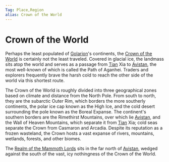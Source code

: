 ```yaml
---
Tag: Place,Region
alias: Crown of the World
---
```

# Crown of the World
Perhaps the least populated of [Golarion](questforthefrozenflame/docs/Backstory/Places/Golarion.md)'s continents, the [Crown of the World](https://pathfinderwiki.com/wiki/Crown_of_the_World) is certainly not the least traveled. Covered in glacial ice, the landmass sits atop the world and serves as a passage from [Tian](questforthefrozenflame/docs/Backstory/Notions/Tian.md) Xia to [Avistan](questforthefrozenflame/docs/Backstory/Places/Avistan.md), the most well-known of which is called the Path of Aganhei. Traders and explorers frequently brave the harsh cold to reach the other side of the world via this shortest route.

The Crown of the World is roughly divided into three geographical zones based on climate and distance from the North Pole. From south to north, they are the subarctic Outer Rim, which borders the more southerly continents, the polar ice cap known as the High Ice, and the cold desert surrounding the pole known as the Boreal Expanse. The continent's southern borders are the Rimethirst Mountains, over which lie [Avistan](questforthefrozenflame/docs/Backstory/Places/Avistan.md), and the Wall of Heaven Mountains, which separate it from [Tian](questforthefrozenflame/docs/Backstory/Notions/Tian.md) Xia; cold seas separate the Crown from Casmaron and Arcadia. Despite its reputation as a frozen wasteland, the Crown hosts a vast expanse of rivers, mountains, wetlands, forests, and other biomes.

The [Realm of the Mammoth Lords](questforthefrozenflame/docs/Backstory/Places/Realm-of-the-Mammoth-Lords.md) sits in the far north of [Avistan](questforthefrozenflame/docs/Backstory/Places/Avistan.md), wedged against the south of the vast, icy nothingness of the Crown of the World.